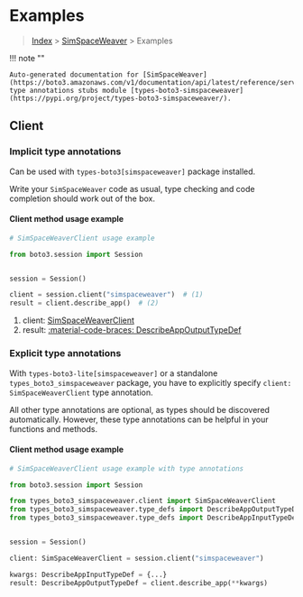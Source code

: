 # Examples

> [Index](../README.md) > [SimSpaceWeaver](./README.md) > Examples

!!! note ""

    Auto-generated documentation for [SimSpaceWeaver](https://boto3.amazonaws.com/v1/documentation/api/latest/reference/services/simspaceweaver.html#simspaceweaver)
    type annotations stubs module [types-boto3-simspaceweaver](https://pypi.org/project/types-boto3-simspaceweaver/).

## Client

### Implicit type annotations

Can be used with `types-boto3[simspaceweaver]` package installed.

Write your `SimSpaceWeaver` code as usual,
type checking and code completion should work out of the box.


#### Client method usage example

```python
# SimSpaceWeaverClient usage example

from boto3.session import Session


session = Session()

client = session.client("simspaceweaver")  # (1)
result = client.describe_app()  # (2)
```

1. client: [SimSpaceWeaverClient](./client.md)
2. result: [:material-code-braces: DescribeAppOutputTypeDef](./type_defs.md#describeappoutputtypedef)






### Explicit type annotations

With `types-boto3-lite[simspaceweaver]`
or a standalone `types_boto3_simspaceweaver` package, you have to explicitly specify `client: SimSpaceWeaverClient` type annotation.

All other type annotations are optional, as types should be discovered automatically.
However, these type annotations can be helpful in your functions and methods.


#### Client method usage example

```python
# SimSpaceWeaverClient usage example with type annotations

from boto3.session import Session

from types_boto3_simspaceweaver.client import SimSpaceWeaverClient
from types_boto3_simspaceweaver.type_defs import DescribeAppOutputTypeDef
from types_boto3_simspaceweaver.type_defs import DescribeAppInputTypeDef


session = Session()

client: SimSpaceWeaverClient = session.client("simspaceweaver")

kwargs: DescribeAppInputTypeDef = {...}
result: DescribeAppOutputTypeDef = client.describe_app(**kwargs)
```






